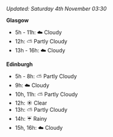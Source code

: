 *Updated: Saturday 4th November 03:30*

**Glasgow**

* 5h - 11h: :cloud: Cloudy
* 12h: :partly_sunny: Partly Cloudy
* 13h - 16h: :cloud: Cloudy

**Edinburgh**

* 5h - 8h: :partly_sunny: Partly Cloudy
* 9h: :cloud: Cloudy
* 10h, 11h: :partly_sunny: Partly Cloudy
* 12h: :sunny: Clear
* 13h: :partly_sunny: Partly Cloudy
* 14h: :umbrella: Rainy
* 15h, 16h: :cloud: Cloudy
